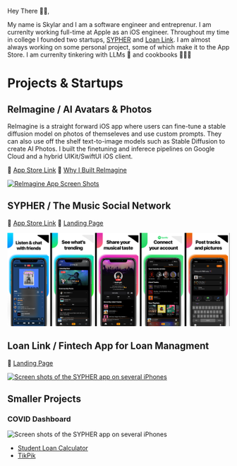 Hey There 🤙🏻,
 
My name is Skylar and I am a software engineer and entreprenur. I am currenlty working full-time at Apple as an iOS engineer. Throughout my time in college I founded two startups, [SYPHER](https://apps.apple.com/us/app/sypher-music/id1374755518) and [Loan Link](https://loan-link.webflow.io). I am almost always working on some personal project, some of which make it to the App Store. I am currenlty tinkering with LLMs 🧪 and cookbooks 👨🏼‍🍳

# Projects & Startups
## ReImagine / AI Avatars & Photos
ReImagine is a straight forward iOS app where users can fine-tune a stable diffusion model on photos of themseleves and use custom prompts. They can also use off the shelf text-to-image models such as Stable Diffusion to create AI Photos. I built the finetuning and inferece pipelines on Google Cloud and a hybrid UIKit/SwiftUI iOS client.

📲 [App Store Link](https://apps.apple.com/us/app/reimagine-ai/id6444014498) 🔗 [Why I Built ReImagine](https://www.linkedin.com/posts/5kylar_reimagine-ai-avatars-photos-activity-7034975566697009152-p08l?utm_source=share&utm_medium=member_desktop)

[![ReImagine App Screen Shots](https://github.com/5kylar/5kylar/assets/43945074/5cfaf656-8c61-40d5-809f-7d9a946b4acd)](https://apps.apple.com/us/app/reimagine-ai/id6444014498)

## SYPHER / The Music Social Network
📲 [App Store Link](https://apps.apple.com/us/app/sypher-music/id1374755518)
🚀 [Landing Page](https://sypher.app)

[![Screen shots of the SYPHER app on several iPhones](sypher_app_store.png)](https://apps.apple.com/us/app/sypher-music/id1374755518)

## Loan Link / Fintech App for Loan Managment
🚀 [Landing Page](https://loan-link.webflow.io)

[![Screen shots of the SYPHER app on several iPhones](loan_link_screens.png)](https://loan-link.webflow.io)

## Smaller Projects
### COVID Dashboard
![Screen shots of the SYPHER app on several iPhones](covid_dashboard.png)

* [Student Loan Calculator](https://apps.apple.com/us/app/student-loan-calculator/id1469171129)
* [TikPik](https://apps.apple.com/us/app/tikpik-new-profile-pictures/id1514358321)
